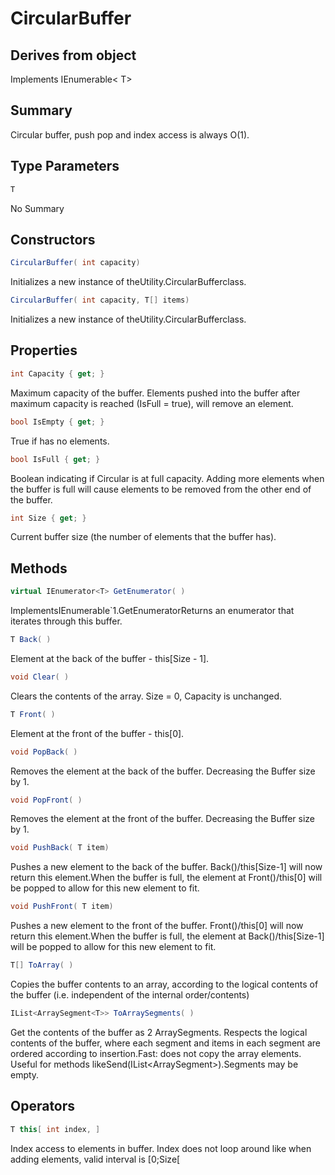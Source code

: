 # CircularBuffer<T>

## Derives from object
Implements IEnumerable< T>

## Summary

Circular buffer, push pop and index access is always O(1).
## Type Parameters

```c#
T
```
No Summary
## Constructors

```c#
CircularBuffer( int capacity) 
```
Initializes a new instance of theUtility.CircularBuffer<T>class.
```c#
CircularBuffer( int capacity, T[] items) 
```
Initializes a new instance of theUtility.CircularBuffer<T>class.
## Properties

```c#
int Capacity { get; } 
```
Maximum capacity of the buffer. Elements pushed into the buffer after
maximum capacity is reached (IsFull = true), will remove an element.
```c#
bool IsEmpty { get; } 
```
True if has no elements.
```c#
bool IsFull { get; } 
```
Boolean indicating if Circular is at full capacity.
Adding more elements when the buffer is full will
cause elements to be removed from the other end
of the buffer.
```c#
int Size { get; } 
```
Current buffer size (the number of elements that the buffer has).
## Methods

```c#
virtual IEnumerator<T> GetEnumerator( ) 
```
ImplementsIEnumerable`1.GetEnumeratorReturns an enumerator that iterates through this buffer.
```c#
T Back( ) 
```
Element at the back of the buffer - this[Size - 1].
```c#
void Clear( ) 
```
Clears the contents of the array. Size = 0, Capacity is unchanged.
```c#
T Front( ) 
```
Element at the front of the buffer - this[0].
```c#
void PopBack( ) 
```
Removes the element at the back of the buffer. Decreasing the
Buffer size by 1.
```c#
void PopFront( ) 
```
Removes the element at the front of the buffer. Decreasing the
Buffer size by 1.
```c#
void PushBack( T item) 
```
Pushes a new element to the back of the buffer. Back()/this[Size-1]
will now return this element.When the buffer is full, the element at Front()/this[0] will be
popped to allow for this new element to fit.
```c#
void PushFront( T item) 
```
Pushes a new element to the front of the buffer. Front()/this[0]
will now return this element.When the buffer is full, the element at Back()/this[Size-1] will be
popped to allow for this new element to fit.
```c#
T[] ToArray( ) 
```
Copies the buffer contents to an array, according to the logical
contents of the buffer (i.e. independent of the internal
order/contents)
```c#
IList<ArraySegment<T>> ToArraySegments( ) 
```
Get the contents of the buffer as 2 ArraySegments.
Respects the logical contents of the buffer, where
each segment and items in each segment are ordered
according to insertion.Fast: does not copy the array elements.
Useful for methods likeSend(IList<ArraySegment<Byte>>).Segments may be empty.
## Operators

```c#
T this[ int index, ] 
```
Index access to elements in buffer.
Index does not loop around like when adding elements,
valid interval is [0;Size[
